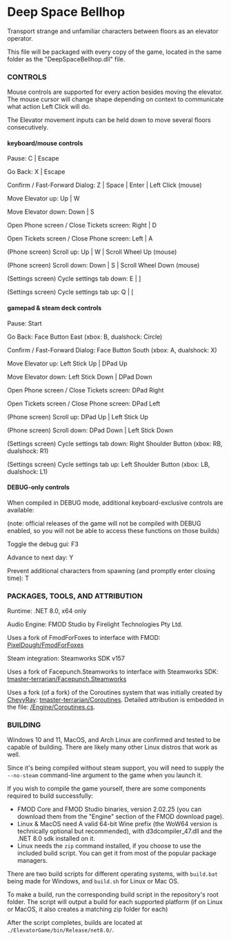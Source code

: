 # Deep Space Bellhop
Transport strange and unfamiliar characters between floors as an elevator operator.

This file will be packaged with every copy of the game, located in the same folder as the "DeepSpaceBellhop.dll" file.

### CONTROLS
Mouse controls are supported for every action besides moving the elevator. The mouse cursor will change shape depending on context to communicate what action Left Click will do.

The Elevator movement inputs can be held down to move several floors consecutively.

#### keyboard/mouse controls
Pause:
C | Escape

Go Back:
X | Escape

Confirm / Fast-Forward Dialog:
Z | Space | Enter | Left Click (mouse)

Move Elevator up:
Up | W

Move Elevator down:
Down | S

Open Phone screen / Close Tickets screen:
Right | D

Open Tickets screen / Close Phone screen:
Left | A

(Phone screen) Scroll up:
Up | W | Scroll Wheel Up (mouse)

(Phone screen) Scroll down:
Down | S | Scroll Wheel Down (mouse)

(Settings screen) Cycle settings tab down:
E | ]

(Settings screen) Cycle settings tab up:
Q | [

#### gamepad & steam deck controls
Pause:
Start

Go Back:
Face Button East (xbox: B, dualshock: Circle)

Confirm / Fast-Forward Dialog:
Face Button South (xbox: A, dualshock: X)

Move Elevator up:
Left Stick Up | DPad Up

Move Elevator down:
Left Stick Down | DPad Down

Open Phone screen / Close Tickets screen:
DPad Right

Open Tickets screen / Close Phone screen:
DPad Left

(Phone screen) Scroll up:
DPad Up | Left Stick Up

(Phone screen) Scroll down:
DPad Down | Left Stick Down

(Settings screen) Cycle settings tab down:
Right Shoulder Button (xbox: RB, dualshock: R1)

(Settings screen) Cycle settings tab up:
Left Shoulder Button (xbox: LB, dualshock: L1)

#### DEBUG-only controls
When compiled in DEBUG mode, additional keyboard-exclusive controls are available:

  (note: official releases of the game will not be compiled with DEBUG enabled, so you will not be able to access these functions on those builds)

  Toggle the debug gui: F3

  Advance to next day: Y

  Prevent additional characters from spawning (and promptly enter closing time): T

### PACKAGES, TOOLS, AND ATTRIBUTION
Runtime: .NET 8.0, x64 only

Audio Engine: FMOD Studio by Firelight Technologies Pty Ltd.

Uses a fork of FmodForFoxes to interface with FMOD: [PixelDough/FmodForFoxes](https://github.com/PixelDough/FmodForFoxes/tree/mac-support)

Steam integration: Steamworks SDK v157

Uses a fork of Facepunch.Steamworks to interface with Steamworks SDK: [tmaster-terrarian/Facepunch.Steamworks](https://github.com/tmaster-terrarian/Facepunch.Steamworks)

Uses a fork (of a fork) of the Coroutines system that was initially created by [ChevyRay](https://github.com/ChevyRay): [tmaster-terrarian/Coroutines](https://github.com/tmaster-terrarian/Coroutines). Detailed attribution is embedded in the file: [/Engine/Coroutines.cs](https://raw.githubusercontent.com/PixelDough/ElevatorGame/refs/heads/main/Engine/Coroutines.cs).

### BUILDING
Windows 10 and 11, MacOS, and Arch Linux are confirmed and tested to be capable of building. There are likely many other Linux distros that work as well.

Since it's being compiled without steam support, you will need to supply the `--no-steam` command-line argument to the game when you launch it.

If you wish to compile the game yourself, there are some components required to build successfully:
- FMOD Core and FMOD Studio binaries, version 2.02.25 (you can download them from the "Engine" section of the FMOD download page).
- Linux & MacOS need A valid 64-bit Wine prefix (the WoW64 version is technically optional but recommended), with d3dcompiler_47.dll and the .NET 8.0 sdk installed on it.
- Linux needs the `zip` command installed, if you choose to use the included build script. You can get it from most of the popular package managers.

There are two build scripts for different operating systems, with `build.bat` being made for Windows, and `build.sh` for Linux or Mac OS.

To make a build, run the corresponding build script in the repository's root folder. The script will output a build for each supported platform (if on Linux or MacOS, it also creates a matching zip folder for each)

After the script completes, builds are located at `./ElevatorGame/bin/Release/net8.0/`.
